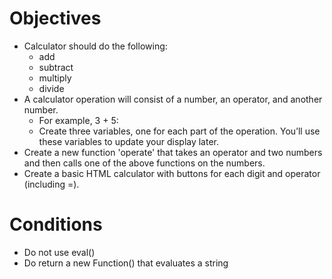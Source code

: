 # Objectives

- Calculator should do the following:
  - add
  - subtract
  - multiply
  - divide
- A calculator operation will consist of a number, an operator, and another number.
  - For example, 3 + 5:
  - Create three variables, one for each part of the operation. You’ll use these variables to update your display later.
- Create a new function 'operate' that takes an operator and two numbers and then calls one of the above functions on the numbers.
- Create a basic HTML calculator with buttons for each digit and operator (including =).

# Conditions

- Do not use eval()
- Do return a new Function() that evaluates a string

